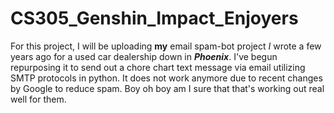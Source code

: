 # CS305_Genshin_Impact_Enjoyers

For this project, I will be uploading **my** email spam-bot project _I_ wrote a few years ago for a used car dealership down in **_Phoenix_**.
I've begun repurposing it to send out a chore chart text message via email utilizing SMTP protocols in python. It does not work anymore due to recent changes by Google to reduce spam. Boy oh boy am I sure that that's working out real well for them.
